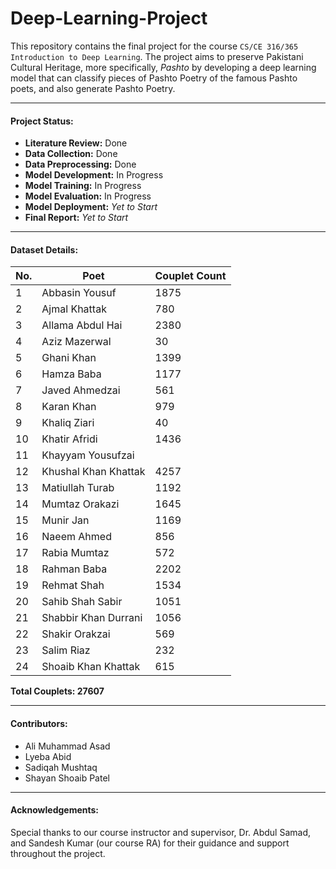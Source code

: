 # Deep-Learning-Project

This repository contains the final project for the course `CS/CE 316/365 Introduction to Deep Learning`. The project aims to preserve Pakistani Cultural Heritage, more specifically, _Pashto_ by developing a deep learning model that can classify pieces of Pashto Poetry of the famous Pashto poets, and also generate Pashto Poetry. 

---
#### Project Status:

- **Literature Review:** Done
- **Data Collection:** Done
- **Data Preprocessing:** Done
- **Model Development:** In Progress
- **Model Training:** In Progress
- **Model Evaluation:** In Progress
- **Model Deployment:** _Yet to Start_
- **Final Report:** _Yet to Start_

<!-- ---

#### Work Files

- [Collective OneDrive Link](https://habibuniversity-my.sharepoint.com/:f:/g/personal/aa07190_st_habib_edu_pk/EtjCMZRVWSZCn8NPJaJlWHIBHCCG6ym_-mj_Ph6HSP7f_w?e=5hyTu5)
- [Literature Sources Document](https://habibuniversity-my.sharepoint.com/:w:/r/personal/aa07190_st_habib_edu_pk/_layouts/15/Doc.aspx?sourcedoc=%7BF8F97C43-E2C4-4557-AB8C-698C9C07E2F9%7D&file=Literature%20Review%20-%20Compilation.docx&action=default&mobileredirect=true)
- [List of Pashto Poets](https://habibuniversity-my.sharepoint.com/:w:/r/personal/aa07190_st_habib_edu_pk/_layouts/15/Doc.aspx?sourcedoc=%7BFE9264B8-4A6C-47AA-BB06-115A401B9981%7D&file=Pashto%20Poets.docx&action=default&mobileredirect=true) -->

---
#### Dataset Details:

| **No.** | **Poet** | **Couplet Count** |
| --- | --- | --- |
| 1 | Abbasin Yousuf | 1875 |
| 2 | Ajmal Khattak | 780 |
| 3 | Allama Abdul Hai | 2380 |
| 4 | Aziz Mazerwal | 30 |
| 5 | Ghani Khan | 1399 |
| 6 | Hamza Baba | 1177 |
| 7 | Javed Ahmedzai | 561 |
| 8 | Karan Khan | 979 |
| 9 | Khaliq Ziari | 40 |
| 10 | Khatir Afridi | 1436 |
| 11 | Khayyam Yousufzai | |
| 12 | Khushal Khan Khattak | 4257 |
| 13 | Matiullah Turab | 1192 |
| 14 | Mumtaz Orakazi | 1645 |
| 15 | Munir Jan | 1169 |
| 16 | Naeem Ahmed | 856 |
| 17 | Rabia Mumtaz | 572 |
| 18 | Rahman Baba | 2202 |
| 19 | Rehmat Shah | 1534 |
| 20 | Sahib Shah Sabir | 1051 |
| 21 | Shabbir Khan Durrani | 1056 |
| 22 | Shakir Orakzai | 569 |
| 23 | Salim Riaz | 232 |
| 24 | Shoaib Khan Khattak | 615 |

**Total Couplets: 27607**

---
#### Contributors:
- Ali Muhammad Asad
- Lyeba Abid
- Sadiqah Mushtaq
- Shayan Shoaib Patel

---
#### Acknowledgements:

Special thanks to our course instructor and supervisor, Dr. Abdul Samad, and Sandesh Kumar (our course RA) for their guidance and support throughout the project.
